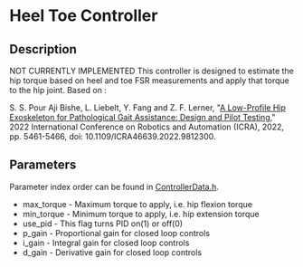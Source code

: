 # Heel Toe Controller

## Description
NOT CURRENTLY IMPLEMENTED
This controller is designed to estimate the hip torque based on heel and toe FSR measurements and apply that torque to the hip joint.
Based on : 

S\. S\. Pour Aji Bishe, L. Liebelt, Y. Fang and Z. F. Lerner, 
"[A Low-Profile Hip Exoskeleton for Pathological Gait Assistance: Design and Pilot Testing](https://ieeexplore.ieee.org/abstract/document/9812300)," 
2022 International Conference on Robotics and Automation (ICRA), 2022, pp. 5461-5466, doi: 10.1109/ICRA46639.2022.9812300.

## Parameters
Parameter index order can be found in [ControllerData.h](https://github.com/naubiomech/ExoCode/blob/nano_teensy_board/ExoCode/src/ControllerData.h).
- max_torque - Maximum torque to apply, i.e. hip flexion torque
- min_torque - Minimum torque to apply, i.e. hip extension torque
- use_pid - This flag turns PID on(1) or off(0)
- p_gain - Proportional gain for closed loop controls
- i_gain - Integral gain for closed loop controls
- d_gain - Derivative gain for closed loop controls